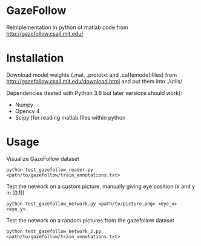 # GazeFollow

Reimplementation in python of matlab code from
http://gazefollow.csail.mit.edu/

# Installation
Download model weights (.mat, .prototxt and .caffemodel files) from
http://gazefollow.csail.mit.edu/download.html
and put them into ./utils/

Dependencies (tested with Python 3.6 but later versions should work):
- Numpy
- Opencv 4
- Scipy (for reading matlab files within python

# Usage

Visualize GazeFollow dataset
```
python test_gazefollow_reader.py <path/to/gazefollow/train_annotations.txt>
```

Test the network on a custom picture, manually giving eye position (x and y in (0,1))

```
python test_gazefollow_network.py <path/to/picture.png> <eye_x> <eye_y>
```

Test the network on a random pictures from the gazefollow dataset
```
python test_gazefollow_network_2.py <path/to/gazefollow/train_annotations.txt>
```
